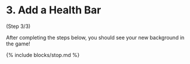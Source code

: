 # 3. Add a Health Bar
 (Step 3/3)
 
After completing the steps below, you should see your new background in the game!

{% include blocks/stop.md %}
